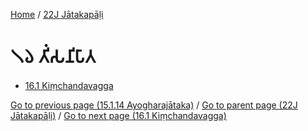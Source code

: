
[Home](/) / [22J Jātakapāḷi](/tipitaka/22J.md)

# 𑁧𑁬 𑀢𑀺𑀁𑀲𑀦𑀺𑀧𑀸𑀢

* [16.1 Kiṃchandavagga](/tipitaka/22J/16/16.1.md)

[Go to previous page (15.1.14 Ayogharajātaka)](/tipitaka/22J/15/15.1/15.1.14.md) / [Go to parent page (22J Jātakapāḷi)](/tipitaka/22J/0.md) / [Go to next page (16.1 Kiṃchandavagga)](/tipitaka/22J/16/16.1.md)


